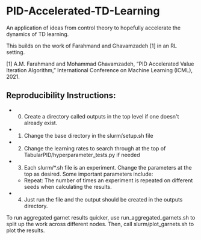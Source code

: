 # PID-Accelerated-TD-Learning
An application of ideas from control theory to hopefully accelerate the dynamics of TD learning.

This builds on the work of Farahmand and Ghavamzadeh [1] in an RL setting.

[1] A.M. Farahmand and Mohammad Ghavamzadeh, “PID Accelerated Value Iteration Algorithm,” International Conference on Machine Learning (ICML), 2021.

## Reproducibility Instructions:
- 0) Create a directory called outputs in the top level if one doesn't already exist.
- 1) Change the base directory in the slurm/setup.sh file
- 2) Change the learning rates to search through at the top of TabularPID/hyperparameter_tests.py if needed
- 3) Each slurm/*.sh file is an experiment. Change the parameters at the top as desired. Some important parameters include:
    - Repeat: The number of times an experiment is repeated on different seeds when calculating the results.
- 4) Just run the file and the output should be created in the outputs directory.


To run aggregated garnet results quicker, use run_aggregated_garnets.sh to split up the work across different nodes. Then, call slurm/plot_garnets.sh to plot the results.
